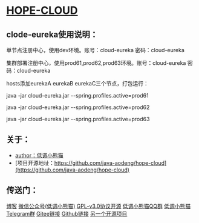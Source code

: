 # <a href="#">HOPE-CLOUD</a>

## clode-eureka使用说明：

单节点注册中心，使用dev环境。账号：cloud-eureka 密码：cloud-eureka

集群部署注册中心，使用prod61,prod62,prod63环境。账号：cloud-eureka 密码：cloud-eureka

hosts添加eurekaA eurekaB eurekaC三个节点，打包运行：

java -jar cloud-eureka.jar --spring.profiles.active=prod61

java -jar cloud-eureka.jar --spring.profiles.active=prod62

java -jar cloud-eureka.jar --spring.profiles.active=prod63
## 关于：

* [author：低调小熊猫](https://aodeng.cc)
* [项目开源地址：https://github.com/java-aodeng/hope-cloud](https://github.com/java-aodeng/hope-cloud)

## 传送门：

[博客](https://aodeng.cc)
[微信公众号(低调小熊猫)](https://mp.weixin.qq.com/s/l5t8WSCG_-shiD4BPpLYiw) 
[GPL-v3.0协议开源](https://github.com/java-aodeng/hope/blob/master/LICENSE)
[低调小熊猫QQ群](https://jq.qq.com/?_wv=1027&k=5y4H7Nz) 
[低调小熊猫Telegram群](https://t.me/joinchat/LSsyBxVKLGEkF5MtIhg6TQ)
[Gitee链接](https://gitee.com/java-aodeng/hope)
[Github链接](https://github.com/java-aodeng/hope)
[另一个开源项目](https://github.com/java-aodeng/hope)
